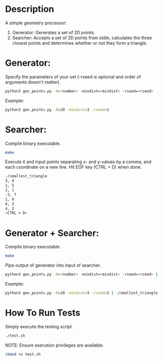 # Description

A simple geometry processor:
1. Generator: Generates a set of 2D points.
1. Searcher: Accepts a set of 2D points from stdin, calculates the three closest points and determines whether or not they form a triangle.

# Generator:

Specify the parameters of your set (-rseed is optional and order of arguments doesn't matter).

```bash
python3 gen_points.py -N=<number> -mindist=<mindist> -rseed=<rseed>
```

Example:

```bash
python3 gen_points.py -N=20 -mindist=3 -rseed=2
```

# Searcher:

Compile binary executable.

```bash
make
```

Execute it and input points separating x- and y-values by a comma, and each coordinate on a new line. Hit EOF key (CTRL + D) when done.

```bash
./smallest_triangle
3, 4
1, 5
2, 1
-3, 7
1, 9
6, 3
4, 2
<CTRL + D>
```

# Generator + Searcher:

Compile binary executable.

```bash
make
```

Pipe output of generator into input of searcher.

```bash
python3 gen_points.py -N=<number> -mindist=<mindist> -rseed=<rseed> | ./smallest_triangle
```

Example:

```bash
python3 gen_points.py -N=20 -mindist=3 -rseed=2 | ./smallest_triangle
```

# How To Run Tests

Simply execute the testing script.

```bash
./test.sh
```

NOTE: Ensure execution privileges are available.

```bash
chmod +x test.sh
```